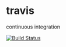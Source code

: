# travis
continuous integration

[![Build Status](https://travis-ci.org/ValeskaJ/travis.svg?branch=master)](https://travis-ci.org/ValeskaJ/travis)
